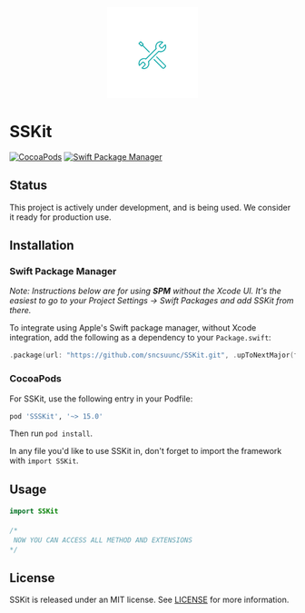 <p align="center">
  <img height="160" src="Assets/logo.png" />
</p>

# SSKit

[![CocoaPods](https://img.shields.io/cocoapods/v/SSSKit.svg)](https://cocoapods.org/pods/SSSKit)
[![Swift Package Manager](https://img.shields.io/badge/Swift%20Package%20Manager-compatible-brightgreen.svg)](https://github.com/apple/swift-package-manager)

## Status

This project is actively under development, and is being used. We consider it ready for production use.

## Installation

### Swift Package Manager

_Note: Instructions below are for using **SPM** without the Xcode UI. It's the easiest to go to your Project Settings -> Swift Packages and add SSKit from there._

To integrate using Apple's Swift package manager, without Xcode integration, add the following as a dependency to your `Package.swift`:

```swift
.package(url: "https://github.com/sncsuunc/SSKit.git", .upToNextMajor(from: "1.0.2"))
```

### CocoaPods

For SSKit, use the following entry in your Podfile:

```rb
pod 'SSSKit', '~> 15.0'
```

Then run `pod install`.

In any file you'd like to use SSKit in, don't forget to
import the framework with `import SSKit`.

## Usage

```swift
import SSKit

/*
 NOW YOU CAN ACCESS ALL METHOD AND EXTENSIONS
*/

```

## License

SSKit is released under an MIT license. See [LICENSE](https://github.com/sncsuunc/SSKit/blob/main/LICENSE) for more information.